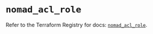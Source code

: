 # `nomad_acl_role`

Refer to the Terraform Registry for docs: [`nomad_acl_role`](https://registry.terraform.io/providers/hashicorp/nomad/2.1.1/docs/resources/acl_role).
